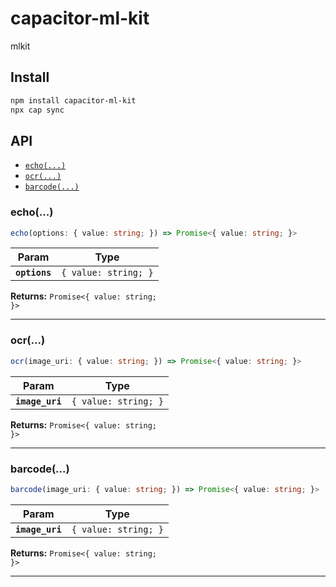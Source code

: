 # capacitor-ml-kit

mlkit

## Install

```bash
npm install capacitor-ml-kit
npx cap sync
```

## API

<docgen-index>

- [`echo(...)`](#echo)
- [`ocr(...)`](#ocr)
- [`barcode(...)`](#barcode)

</docgen-index>

<docgen-api>
<!--Update the source file JSDoc comments and rerun docgen to update the docs below-->

### echo(...)

```typescript
echo(options: { value: string; }) => Promise<{ value: string; }>
```

| Param         | Type                            |
| ------------- | ------------------------------- |
| **`options`** | <code>{ value: string; }</code> |

**Returns:** <code>Promise&lt;{ value: string; }&gt;</code>

---

### ocr(...)

```typescript
ocr(image_uri: { value: string; }) => Promise<{ value: string; }>
```

| Param           | Type                            |
| --------------- | ------------------------------- |
| **`image_uri`** | <code>{ value: string; }</code> |

**Returns:** <code>Promise&lt;{ value: string; }&gt;</code>

---

### barcode(...)

```typescript
barcode(image_uri: { value: string; }) => Promise<{ value: string; }>
```

| Param           | Type                            |
| --------------- | ------------------------------- |
| **`image_uri`** | <code>{ value: string; }</code> |

**Returns:** <code>Promise&lt;{ value: string; }&gt;</code>

---

</docgen-api>
